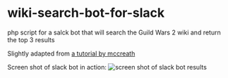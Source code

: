 # wiki-search-bot-for-slack
php script for a salck bot that will search the Guild Wars 2 wiki and return the top 3 results

Slightly adapted from [a tutorial by mccreath](https://github.com/mccreath/Wikipedia-Search-for-Slack/blob/master/docs/TUTORIAL.md)

Screen shot of slack bot in action:
![screen shot of slack bot results](http://www.llcossette.com/slackbot.png)
